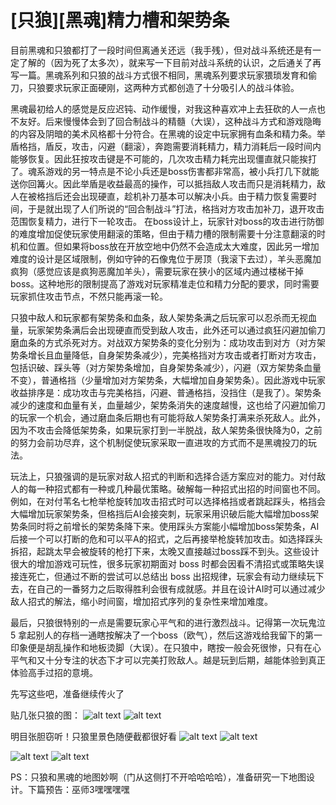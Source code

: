 # [只狼][黑魂]精力槽和架势条

目前黑魂和只狼都打了一段时间但离通关还远（我手残），但对战斗系统还是有一定了解的（因为死了太多次），就来写一下目前对战斗系统的认识，之后通关了再写一篇。黑魂系列和只狼的战斗方式很不相同，黑魂系列要求玩家猥琐发育和偷刀，只狼要求玩家正面硬刚，这两种方式都创造了十分吸引人的战斗体验。

黑魂最初给人的感觉是反应迟钝、动作缓慢，对我这种喜欢冲上去狂砍的人一点也不友好。后来慢慢体会到了回合制战斗的精髓（大误），这种战斗方式和游戏隐晦的内容及阴暗的美术风格都十分符合。在黑魂的设定中玩家拥有血条和精力条。举盾格挡，盾反，攻击，闪避（翻滚），奔跑需要消耗精力，精力消耗后一段时间内能够恢复。因此狂按攻击键是不可能的，几次攻击精力耗完出现僵直就只能挨打了。魂系游戏的另一特点是不论小兵还是boss伤害都非常高，被小兵打几下就能送你回篝火。因此举盾是收益最高的操作，可以抵挡敌人攻击而只是消耗精力，敌人在被格挡后还会出现硬直，趁机补刀基本可以解决小兵。由于精力恢复需要时间，于是就出现了人们所说的“回合制战斗”打法，格挡对方攻击加补刀，退开攻击范围恢复精力，进行下一轮攻击。
在boss设计上，玩家针对boss的攻击进行防御的难度增加促使玩家使用翻滚的策略，但由于精力槽的限制需要十分注意翻滚的时机和位置。但如果将boss放在开放空地中仍然不会造成太大难度，因此另一增加难度的设计是区域限制，例如守钟的石像鬼位于房顶（我滚下去过），羊头恶魔加疯狗（感觉应该是疯狗恶魔加羊头），需要玩家在狭小的区域内通过楼梯干掉boss。这种地形的限制提高了游戏对玩家精准走位和精力分配的要求，同时需要玩家抓住攻击节点，不然只能再滚一轮。

只狼中敌人和玩家都有架势条和血条，敌人架势条满之后玩家可以忍杀而无视血量，玩家架势条满后会出现硬直而受到敌人攻击，此外还可以通过疯狂闪避加偷刀磨血条的方式杀死对方。对战双方架势条的变化分别为：成功攻击到对方（对方架势条增长且血量降低，自身架势条减少），完美格挡对方攻击或者打断对方攻击，包括识破、踩头等（对方架势条增加，自身架势条减少），闪避（双方架势条血量不变），普通格挡（少量增加对方架势条，大幅增加自身架势条）。因此游戏中玩家收益排序是：成功攻击与完美格挡，闪避、普通格挡，没挡住（是我了）。架势条减少的速度和血量有关，血量越少，架势条消失的速度越慢，这也给了闪避加偷刀的玩家一个机会，通过磨血条后期也有可能将敌人架势条打满来杀死敌人。此外，因为不攻击会降低架势条，如果玩家打到一半脱战，敌人架势条很快降为0，之前的努力会前功尽弃，这个机制促使玩家采取一直进攻的方式而不是黑魂投刀的玩法。

玩法上，只狼强调的是玩家对敌人招式的判断和选择合适方案应对的能力。对付敌人的每一种招式都有一种或几种最优策略。破解每一种招式出招的时间窗也不同。例如，在对付苇名七枪举枪旋转加攻击招式时可以选择格挡或者跳起踩头，格挡会大幅增加玩家架势条，但格挡后AI会接突刺，玩家采用识破后能大幅增加boss架势条同时将之前增长的架势条降下来。使用踩头方案能小幅增加boss架势条，AI后接一个可以打断的危和可以平A的招式，之后再接举枪旋转加攻击。如选择踩头拆招，起跳太早会被旋转的枪打下来，太晚又直接越过boss踩不到头。这些设计很大的增加游戏可玩性，很多玩家初期面对 boss 时都会因看不清招式或策略失误接连死亡，但通过不断的尝试可以总结出 boss 出招规律，玩家会有动力继续玩下 去，在自己的一番努力之后取得胜利会很有成就感。并且在设计AI时可以通过减少敌人招式的解法，缩小时间窗，增加招式序列的复杂性来增加难度。

最后，只狼很特别的一点是需要玩家心平气和的进行激烈战斗。记得第一次玩鬼泣 5 拿起别人的存档一通瞎按解决了一个boss（欧气），然后这游戏给我留下的第一印象便是胡乱操作和地板烫脚（大误）。在只狼中，瞎按一般会死很惨，只有在心平气和又十分专注的状态下才可以完美打败敌人。越是玩到后期，越能体验到真正体验高手过招的意境。

先写这些吧，准备继续传火了

贴几张只狼的图：
![alt text](1.2.1_sekiro_1.jpg)
![alt text](1.2.1_sekiro_2.jpg)

明目张胆窃听！只狼里景色随便截都很好看
![alt text](1.2.1_sekiro_3.jpg )
![alt text](1.2.1_sekiro_4.jpg)

![alt text](1.2.1_sekiro_5.jpg) 
![alt text](1.2.1_sekiro_6.jpg) 
    
PS：只狼和黑魂的地图妙啊（门从这侧打不开哈哈哈哈），准备研究一下地图设计。下篇预告：巫师3嘿嘿嘿嘿


